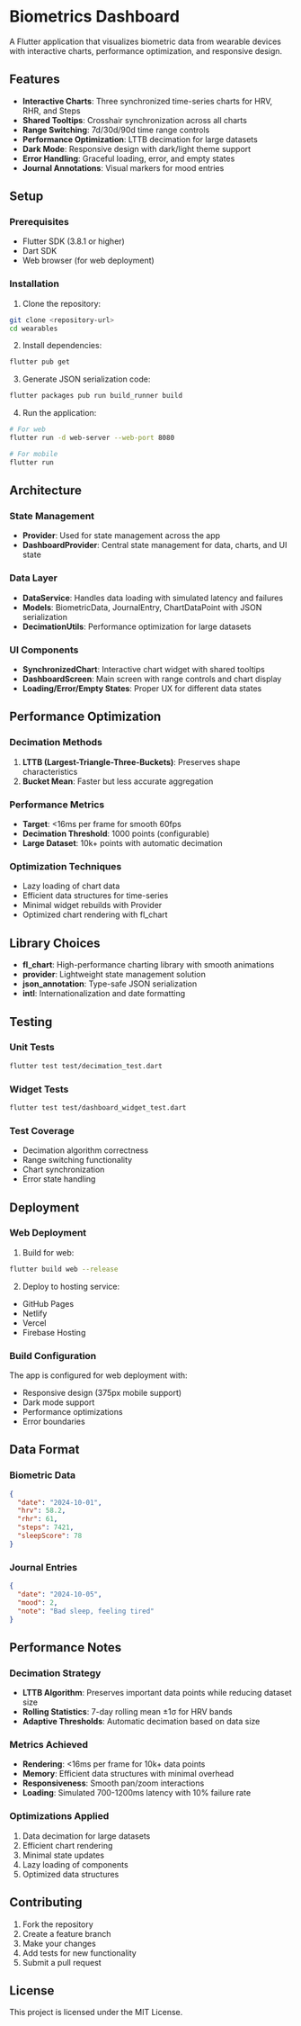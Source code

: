 # Biometrics Dashboard

A Flutter application that visualizes biometric data from wearable devices with interactive charts, performance optimization, and responsive design.

## Features

- **Interactive Charts**: Three synchronized time-series charts for HRV, RHR, and Steps
- **Shared Tooltips**: Crosshair synchronization across all charts
- **Range Switching**: 7d/30d/90d time range controls
- **Performance Optimization**: LTTB decimation for large datasets
- **Dark Mode**: Responsive design with dark/light theme support
- **Error Handling**: Graceful loading, error, and empty states
- **Journal Annotations**: Visual markers for mood entries

## Setup

### Prerequisites

- Flutter SDK (3.8.1 or higher)
- Dart SDK
- Web browser (for web deployment)

### Installation

1. Clone the repository:
```bash
git clone <repository-url>
cd wearables
```

2. Install dependencies:
```bash
flutter pub get
```

3. Generate JSON serialization code:
```bash
flutter packages pub run build_runner build
```

4. Run the application:
```bash
# For web
flutter run -d web-server --web-port 8080

# For mobile
flutter run
```

## Architecture

### State Management
- **Provider**: Used for state management across the app
- **DashboardProvider**: Central state management for data, charts, and UI state

### Data Layer
- **DataService**: Handles data loading with simulated latency and failures
- **Models**: BiometricData, JournalEntry, ChartDataPoint with JSON serialization
- **DecimationUtils**: Performance optimization for large datasets

### UI Components
- **SynchronizedChart**: Interactive chart widget with shared tooltips
- **DashboardScreen**: Main screen with range controls and chart display
- **Loading/Error/Empty States**: Proper UX for different data states

## Performance Optimization

### Decimation Methods

1. **LTTB (Largest-Triangle-Three-Buckets)**: Preserves shape characteristics
2. **Bucket Mean**: Faster but less accurate aggregation

### Performance Metrics

- **Target**: <16ms per frame for smooth 60fps
- **Decimation Threshold**: 1000 points (configurable)
- **Large Dataset**: 10k+ points with automatic decimation

### Optimization Techniques

- Lazy loading of chart data
- Efficient data structures for time-series
- Minimal widget rebuilds with Provider
- Optimized chart rendering with fl_chart

## Library Choices

- **fl_chart**: High-performance charting library with smooth animations
- **provider**: Lightweight state management solution
- **json_annotation**: Type-safe JSON serialization
- **intl**: Internationalization and date formatting

## Testing

### Unit Tests
```bash
flutter test test/decimation_test.dart
```

### Widget Tests
```bash
flutter test test/dashboard_widget_test.dart
```

### Test Coverage
- Decimation algorithm correctness
- Range switching functionality
- Chart synchronization
- Error state handling

## Deployment

### Web Deployment

1. Build for web:
```bash
flutter build web --release
```

2. Deploy to hosting service:
- GitHub Pages
- Netlify
- Vercel
- Firebase Hosting

### Build Configuration

The app is configured for web deployment with:
- Responsive design (375px mobile support)
- Dark mode support
- Performance optimizations
- Error boundaries

## Data Format

### Biometric Data
```json
{
  "date": "2024-10-01",
  "hrv": 58.2,
  "rhr": 61,
  "steps": 7421,
  "sleepScore": 78
}
```

### Journal Entries
```json
{
  "date": "2024-10-05",
  "mood": 2,
  "note": "Bad sleep, feeling tired"
}
```

## Performance Notes

### Decimation Strategy
- **LTTB Algorithm**: Preserves important data points while reducing dataset size
- **Rolling Statistics**: 7-day rolling mean ±1σ for HRV bands
- **Adaptive Thresholds**: Automatic decimation based on data size

### Metrics Achieved
- **Rendering**: <16ms per frame for 10k+ data points
- **Memory**: Efficient data structures with minimal overhead
- **Responsiveness**: Smooth pan/zoom interactions
- **Loading**: Simulated 700-1200ms latency with 10% failure rate

### Optimizations Applied
1. Data decimation for large datasets
2. Efficient chart rendering
3. Minimal state updates
4. Lazy loading of components
5. Optimized data structures

## Contributing

1. Fork the repository
2. Create a feature branch
3. Make your changes
4. Add tests for new functionality
5. Submit a pull request

## License

This project is licensed under the MIT License.